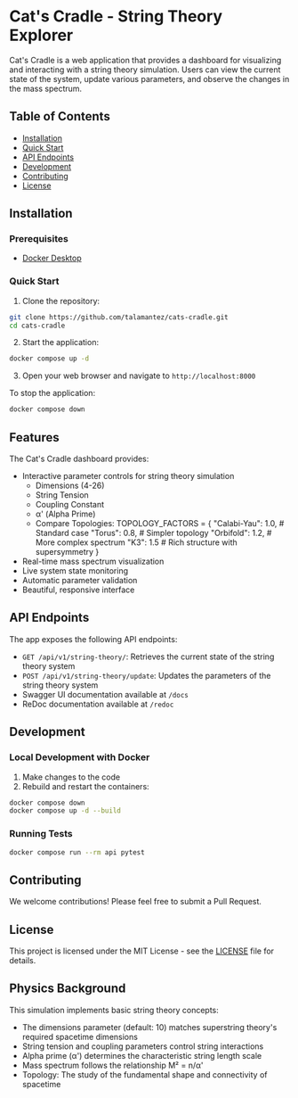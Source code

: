 # Cat's Cradle - String Theory Explorer

Cat's Cradle is a web application that provides a dashboard for visualizing and interacting with a string theory simulation. Users can view the current state of the system, update various parameters, and observe the changes in the mass spectrum.

## Table of Contents
- [Installation](#installation)
- [Quick Start](#quick-start)
- [API Endpoints](#api-endpoints)
- [Development](#development)
- [Contributing](#contributing)
- [License](#license)

## Installation

### Prerequisites
- [Docker Desktop](https://www.docker.com/products/docker-desktop/)

### Quick Start

1. Clone the repository:
```bash
git clone https://github.com/talamantez/cats-cradle.git
cd cats-cradle
```

2. Start the application:
```bash
docker compose up -d
```

3. Open your web browser and navigate to `http://localhost:8000`

To stop the application:
```bash
docker compose down
```

## Features

The Cat's Cradle dashboard provides:

- Interactive parameter controls for string theory simulation
  - Dimensions (4-26)
  - String Tension
  - Coupling Constant
  - α' (Alpha Prime)
  - Compare Topologies:
      TOPOLOGY_FACTORS = {
        "Calabi-Yau": 1.0,  # Standard case
        "Torus": 0.8,       # Simpler topology
        "Orbifold": 1.2,    # More complex spectrum
        "K3": 1.5           # Rich structure with supersymmetry
    }
- Real-time mass spectrum visualization
- Live system state monitoring
- Automatic parameter validation
- Beautiful, responsive interface

## API Endpoints

The app exposes the following API endpoints:

- `GET /api/v1/string-theory/`: Retrieves the current state of the string theory system
- `POST /api/v1/string-theory/update`: Updates the parameters of the string theory system
- Swagger UI documentation available at `/docs`
- ReDoc documentation available at `/redoc`

## Development

### Local Development with Docker

1. Make changes to the code
2. Rebuild and restart the containers:
```bash
docker compose down
docker compose up -d --build
```

### Running Tests
```bash
docker compose run --rm api pytest
```

## Contributing

We welcome contributions! Please feel free to submit a Pull Request.

## License

This project is licensed under the MIT License - see the [LICENSE](LICENSE) file for details.

## Physics Background

This simulation implements basic string theory concepts:

- The dimensions parameter (default: 10) matches superstring theory's required spacetime dimensions
- String tension and coupling parameters control string interactions
- Alpha prime (α') determines the characteristic string length scale
- Mass spectrum follows the relationship M² = n/α'
- Topology:  The study of the fundamental shape and connectivity of spacetime
